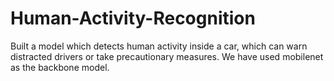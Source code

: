 # Human-Activity-Recognition

Built a model which detects human activity inside a car, which can warn distracted drivers or
take precautionary measures.
We have used mobilenet as the backbone model.
